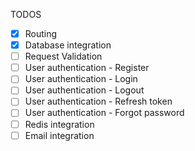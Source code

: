 TODOS

- [x] Routing
- [x] Database integration
- [ ] Request Validation
- [ ] User authentication - Register
- [ ] User authentication - Login
- [ ] User authentication - Logout
- [ ] User authentication - Refresh token
- [ ] User authentication - Forgot password
- [ ] Redis integration
- [ ] Email integration
